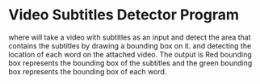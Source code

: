 # Video Subtitles Detector Program
where will take a video with subtitles as an input and detect the area that contains the subtitles by drawing a bounding 
box on it. and detecting the location of each word on the attached video. 
The output is Red bounding box represents the bounding box of the 
subtitles and the green bounding box represents the bounding box of each word.

